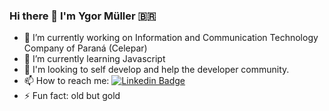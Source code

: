 ### Hi there 👋 I'm Ygor Müller :brazil:


- 🔭 I’m currently working on Information and Communication Technology Company of Paraná (Celepar)
- 🌱 I’m currently learning Javascript
- 🤔 I'm looking to self develop and help the developer community.
- 📫 How to reach me: [![Linkedin Badge](https://img.shields.io/badge/-LinkedIn-blue?style=flat-square&logo=Linkedin&logoColor=white&link=https://www.linkedin.com/in/ygor-muller-6b5a471a1//)](https://www.linkedin.com/in/ygor-muller-6b5a471a1//)
- ⚡ Fun fact: old but gold


